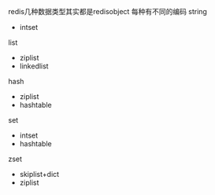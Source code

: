 redis几种数据类型其实都是redisobject
每种有不同的编码
string
- intset

list
- ziplist
- linkedlist

hash
- ziplist
- hashtable

set
- intset
- hashtable

zset
- skiplist+dict
- ziplist
